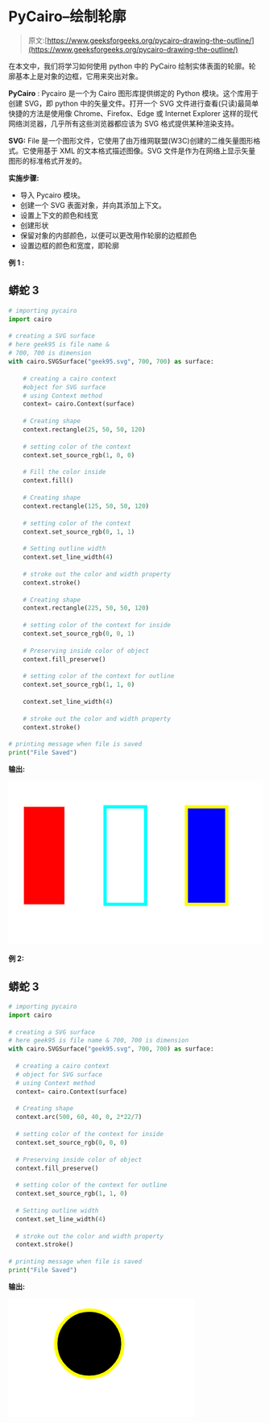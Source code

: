 # PyCairo–绘制轮廓

> 原文:[https://www.geeksforgeeks.org/pycairo-drawing-the-outline/](https://www.geeksforgeeks.org/pycairo-drawing-the-outline/)

在本文中，我们将学习如何使用 python 中的 PyCairo 绘制实体表面的轮廓。轮廓基本上是对象的边框，它用来突出对象。

**PyCairo** : Pycairo 是一个为 Cairo 图形库提供绑定的 Python 模块。这个库用于创建 SVG，即 python 中的矢量文件。打开一个 SVG 文件进行查看(只读)最简单快捷的方法是使用像 Chrome、Firefox、Edge 或 Internet Explorer 这样的现代网络浏览器，几乎所有这些浏览器都应该为 SVG 格式提供某种渲染支持。

**SVG:** File 是一个图形文件，它使用了由万维网联盟(W3C)创建的二维矢量图形格式。它使用基于 XML 的文本格式描述图像。SVG 文件是作为在网络上显示矢量图形的标准格式开发的。

**实施步骤:**

*   导入 Pycairo 模块。
*   创建一个 SVG 表面对象，并向其添加上下文。
*   设置上下文的颜色和线宽
*   创建形状
*   保留对象的内部颜色，以便可以更改用作轮廓的边框颜色
*   设置边框的颜色和宽度，即轮廓

**例 1 :**

## 蟒蛇 3

```py
# importing pycairo
import cairo

# creating a SVG surface 
# here geek95 is file name &
# 700, 700 is dimension
with cairo.SVGSurface("geek95.svg", 700, 700) as surface:

    # creating a cairo context
    #object for SVG surface
    # using Context method
    context= cairo.Context(surface)

    # Creating shape
    context.rectangle(25, 50, 50, 120)

    # setting color of the context
    context.set_source_rgb(1, 0, 0)

    # Fill the color inside 
    context.fill()

    # Creating shape
    context.rectangle(125, 50, 50, 120)

    # setting color of the context
    context.set_source_rgb(0, 1, 1)

    # Setting outline width
    context.set_line_width(4)

    # stroke out the color and width property
    context.stroke()

    # Creating shape
    context.rectangle(225, 50, 50, 120)

    # setting color of the context for inside
    context.set_source_rgb(0, 0, 1)

    # Preserving inside color of object
    context.fill_preserve()

    # setting color of the context for outline
    context.set_source_rgb(1, 1, 0)

    context.set_line_width(4)

    # stroke out the color and width property
    context.stroke()

# printing message when file is saved
print("File Saved")  
```

**输出:**

![](img/940621e13eadcf6afeeb6e3885292554.png)

**例 2:**

## 蟒蛇 3

```py
# importing pycairo
import cairo

# creating a SVG surface 
# here geek95 is file name & 700, 700 is dimension
with cairo.SVGSurface("geek95.svg", 700, 700) as surface:

  # creating a cairo context
  # object for SVG surface
  # using Context method
  context= cairo.Context(surface)

  # Creating shape
  context.arc(500, 60, 40, 0, 2*22/7)

  # setting color of the context for inside
  context.set_source_rgb(0, 0, 0)

  # Preserving inside color of object
  context.fill_preserve()

  # setting color of the context for outline
  context.set_source_rgb(1, 1, 0)

  # Setting outline width
  context.set_line_width(4)

  # stroke out the color and width property
  context.stroke()

# printing message when file is saved
print("File Saved")
```

**输出:**

![](img/4dd13a33142993dce6145825e48a187f.png)